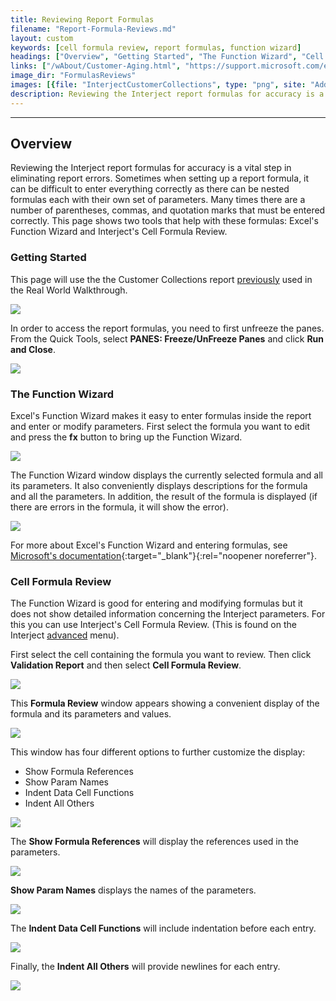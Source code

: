 ```yaml
---
title: Reviewing Report Formulas
filename: "Report-Formula-Reviews.md"
layout: custom
keywords: [cell formula review, report formulas, function wizard]
headings: ["Overview", "Getting Started", "The Function Wizard", "Cell Formula Review"]
links: ["/wAbout/Customer-Aging.html", "https://support.microsoft.com/en-au/office/using-functions-and-nested-functions-in-excel-formulas-3f4cf298-ded7-4f91-bc80-607533b65f02", "/wGetStarted/INTERJECT-Ribbon-Menu-Items.html#advanced-menu-items"]
image_dir: "FormulasReviews"
images: [{file: "InterjectCustomerCollections", type: "png", site: "Addin", cat: "Report Library", sub: "", report: "Interject Customer Collections", ribbon: "", config: ""}, {file: "Unfreeze", type: "png", site: "Addin", cat: "Quick Tools", sub: "", report: "", ribbon: "Advanced", config: ""}, {file: "SelectFX", type: "png", site: "Addin", cat: "Report", sub: "", report: "", ribbon: "", config: "Yes"}, {file: "FunctionWizard", type: "png", site: "Excel", cat: "Function Wizard", sub: "", report: "", ribbon: "", config: ""}, {file: "SelectCellFormulaReview", type: "png", site: "Addin", cat: "Ribbon", sub: "Validation Report", report: "", ribbon: "", config: ""}, {file: "FormulaReviewWindow", type: "png", site: "Addin", cat: "Formula Review", sub: "", report: "", ribbon: "", config: ""}, {file: "FormulaReviewOptions", type: "png", site: "Addin", cat: "Formula Review", sub: "", report: "", ribbon: "", config: ""}, {file: "ShowReferences", type: "png", site: "Addin", cat: "Formula Review", sub: "", report: "", ribbon: "", config: ""}, {file: "ShowParamNames", type: "png", site: "Addin", cat: "Formula Review", sub: "", report: "", ribbon: "", config: ""}, {file: "IndentDataCellFunctions", type: "png", site: "Addin", cat: "Formula Review", sub: "", report: "", ribbon: "", config: ""}, {file: "IndentAllOthers", type: "png", site: "Addin", cat: "Formula Review", sub: "", report: "", ribbon: "", config: ""}]
description: Reviewing the Interject report formulas for accuracy is a vital step in eliminating report errors. This page shows two tools that help with these formulas&#58; Excel's Function Wizard and Interject's Cell Formula Review.
---
```

* * *

## Overview

Reviewing the Interject report formulas for accuracy is a vital step in eliminating report errors. Sometimes when setting up a report formula, it can be difficult to enter everything correctly as there can be nested formulas each with their own set of parameters. Many times there are a number of parentheses, commas, and quotation marks that must be entered correctly. This page shows two tools that help with these formulas: Excel's Function Wizard and Interject's Cell Formula Review.

### Getting Started

This page will use the the Customer Collections report [previously](/wAbout/Customer-Aging.html) used in the Real World Walkthrough.

![](/images/FormulasReviews/InterjectCustomerCollections.png)
<br>

In order to access the report formulas, you need to first unfreeze the panes. From the Quick Tools, select **PANES: Freeze/UnFreeze Panes** and click **Run and Close**.

![](/images/FormulasReviews/Unfreeze.png)
<br>

### The Function Wizard

Excel's Function Wizard makes it easy to enter formulas inside the report and enter or modify parameters. First select the formula you want to edit and press the **fx** button to bring up the Function Wizard.

![](/images/FormulasReviews/SelectFX.png)
<br>

The Function Wizard window displays the currently selected formula and all its parameters. It also conveniently displays descriptions for the formula and all the parameters. In addition, the result of the formula is displayed (if there are errors in the formula, it will show the error).

![](/images/FormulasReviews/FunctionWizard.png)
<br>

For more about Excel's Function Wizard and entering formulas, see [Microsoft's documentation](https://support.microsoft.com/en-au/office/using-functions-and-nested-functions-in-excel-formulas-3f4cf298-ded7-4f91-bc80-607533b65f02){:target="_blank"}{:rel="noopener noreferrer"}.

### Cell Formula Review

The Function Wizard is good for entering and modifying formulas but it does not show detailed information concerning the Interject parameters. For this you can use Interject's Cell Formula Review. (This is found on the Interject [advanced](/wGetStarted/INTERJECT-Ribbon-Menu-Items.html#advanced-menu-items) menu).

First select the cell containing the formula you want to review. Then click **Validation Report** and then select **Cell Formula Review**.

![](/images/FormulasReviews/SelectCellFormulaReview.png)
<br>

This **Formula Review** window appears showing a convenient display of the formula and its parameters and values.

![](/images/FormulasReviews/FormulaReviewWindow.png)
<br>

This window has four different options to further customize the display:

* Show Formula References
* Show Param Names
* Indent Data Cell Functions
* Indent All Others

![](/images/FormulasReviews/FormulaReviewOptions.png)
<br>

The **Show Formula References** will display the references used in the parameters.

![](/images/FormulasReviews/ShowReferences.png)
<br>

**Show Param Names** displays the names of the parameters.

![](/images/FormulasReviews/ShowParamNames.png)
<br>

The **Indent Data Cell Functions** will include indentation before each entry.

![](/images/FormulasReviews/IndentDataCellFunctions.png)
<br>

Finally, the **Indent All Others** will provide newlines for each entry.

![](/images/FormulasReviews/IndentAllOthers.png)
<br>
